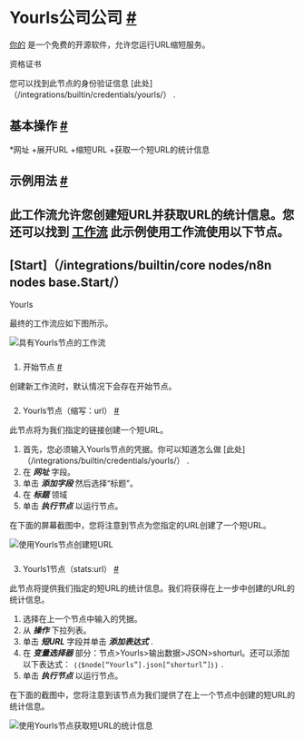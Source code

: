 


 Yourls公司公司
 [#](#yourls "永久链接")
=======================================



[你的](http://yourls.org/) 
 是一个免费的开源软件，允许您运行URL缩短服务。
 




 资格证书
 



 您可以找到此节点的身份验证信息
 [此处]（/integrations/builtin/credentials/yourls/）
 .
 




 基本操作
 [#](#基本操作 "永久链接")
-----------------------------------------------------------


*网址
	+展开URL
	+缩短URL
	+获取一个短URL的统计信息



 示例用法
 [#](#示例用法 "永久链接")
-----------------------------------------------------



 此工作流允许您创建短URL并获取URL的统计信息。您还可以找到
 [工作流](https://n8n.io/workflows/815) 
 此示例使用工作流使用以下节点。
-
 [Start]（/integrations/builtin/core nodes/n8n nodes base.Start/）
 -
 Yourls




 最终的工作流应如下图所示。
 



![具有Yourls节点的工作流](https://d33wubrfki0l68.cloudfront.net/190274ea87b647c4e7ea6cd522d7881d5874d347/c7256/_images/integrations/builtin/app-nodes/yourls/workflow.png)



### 
 1. 开始节点
 [#](#1-start-node "永久链接")



 创建新工作流时，默认情况下会存在开始节点。
 


### 
 2. Yourls节点（缩写：url）
 [#](#2-yourls-node-shorten-url "永久链接")



 此节点将为我们指定的链接创建一个短URL。
 


1. 首先，您必须输入Yourls节点的凭据。你可以知道怎么做
 [此处]（/integrations/builtin/credentials/yourls/）
 .
2. 在
 ***网址***
 字段。
3. 单击
 ***添加字段***
 然后选择“标题”。
4. 在
 ***标题***
 领域
5. 单击
 ***执行节点***
 以运行节点。



 在下面的屏幕截图中，您将注意到节点为您指定的URL创建了一个短URL。
 



![使用Yourls节点创建短URL](https://d33wubrfki0l68.cloudfront.net/86e189b5f1f269b88180e85ce486f29f96e84f03/54542/_images/integrations/builtin/app-nodes/yourls/yourls_node.png)



### 
 3. Yourls1节点（stats:url）
 [#](#3-yourls1-node-stats-url "永久链接")



 此节点将提供我们指定的短URL的统计信息。我们将获得在上一步中创建的URL的统计信息。
 


1. 选择在上一个节点中输入的凭据。
2. 从
 ***操作***
 下拉列表。
3. 单击
 ***短URL***
 字段并单击
 ***添加表达式***
 .
4. 在
 ***变量选择器***
 部分：节点>Yourls>输出数据>JSON>shorturl。还可以添加以下表达式：
 `｛｛$node[“Yourls”].json[“shorturl”]｝｝`
 .
5. 单击
 ***执行节点***
 以运行节点。



 在下面的截图中，您将注意到该节点为我们提供了在上一个节点中创建的短URL的统计信息。
 



![使用Yourls节点获取短URL的统计信息](https://d33wubrfki0l68.cloudfront.net/4cf2ff56265a1cee440bbbf43ad8dcb7af71c2e2/73e3f/_images/integrations/builtin/app-nodes/yourls/yourls1_node.png)





